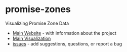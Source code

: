 # promise-zones
Visualizing Promise Zone Data

* [Main Website](http://promise-zones.github.io) - with information about the project
* [Main Visualization](http://promise-zones.github.io/visualize.html)
* [issues](https://github.com/promise-zones/promise-zones/issues) - add suggestions, questions, or report a bug
